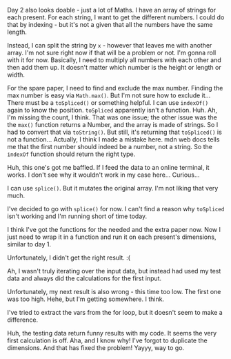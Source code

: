 Day 2 also looks doable - just a lot of Maths.
I have an array of strings for each present.
For each string, I want to get the different numbers.
I could do that by indexing - but it's not a given that all the numbers have the same length.

Instead, I can split the string by `x` - however that leaves me with another array.
I'm not sure right now if that will be a problem or not. I'm gonna roll with it for now.
Basically, I need to multiply all numbers with each other and then add them up.
It doesn't matter which number is the height or length or width.

For the spare paper, I need to find and exclude the max number.
Finding the max number is easy via `Math.max()`. But I'm not sure how to exclude it...
There must be a `toSpliced()` or something helpful. I can use `indexOf()` again to know the position. 
`toSpliced` apparently isn't a function. Huh. Ah, I'm missing the count, I think.
That was one issue; the other issue was the the `max()` function returns a Number, and
the array is made of strings. So I had to convert that via `toString()`.
But still, it's returning that `toSpliced()` is not a function...
Actually, I think I made a mistake here. mdn web docs tells me that the first number should
indeed be a number, not a string. So the `indexOf` function should return the right type.

Huh, this one's got me baffled. If I feed the data to an online terminal, it works.
I don't see why it wouldn't work in my case here... Curious...

I can use `splice()`. But it mutates the original array. I'm not liking that very much.

I've decided to go with `splice()` for now. I can't find a reason why `toSpliced` isn't working
and I'm running short of time today.

I think I've got the functions for the needed and the extra paper now. Now I just need to wrap
it in a function and run it on each present's dimensions, similar to day 1.

Unfortunately, I didn't get the right result. :(

Ah, I wasn't truly iterating over the input data,
but instead had used my test data and always did the
calculations for the first input.

Unfortunately, my next result is also wrong - this time too low. The first one was too high. Hehe, but I'm getting somewhere. I think.

I've tried to extract the vars from the for loop, but it doesn't seem to make a difference.

Huh, the testing data return funny results with my code. It seems the very first calculation is off. Aha, and I know why!
I've forgot to duplicate the dimensions.
And that has fixed the problem! Yayyy, way to go.

